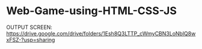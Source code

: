 # Web-Game-using-HTML-CSS-JS
OUTPUT SCREEN: https://drive.google.com/drive/folders/1Esh8Q3LTTP_cWmyCBN3LoNblQ8wxFSZ-?usp=sharing
